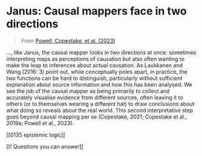 # Janus: Causal mappers face in two directions


> From [Powell, Copestake, et al. (2023)]()


..., like Janus, the causal mapper looks in two directions at once: sometimes interpreting maps as perceptions of causation but also often wanting to make the leap to inferences about actual causation. As Laukkanen and Wang (2016: 3) point out, while conceptually poles apart, in practice, the two functions can be hard to distinguish, particularly without sufficient explanation about source information and how this has been analysed. We see the job of the causal mapper as being primarily to collect and accurately visualise evidence from different sources, often leaving it to others (or to themselves wearing a different hat) to draw conclusions about what doing so reveals about the real world. This second interpretative step goes beyond causal mapping per se (Copestake, 2021; Copestake et al., 2019a; Powell et al., 2023).

[[0135 epistemic logic]]

[[! Questions you can answer]]